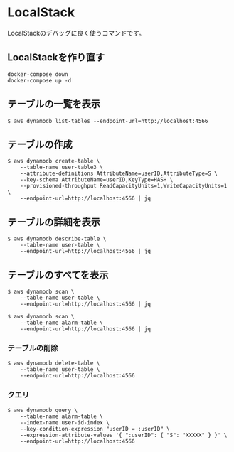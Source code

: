 # LocalStack

LocalStackのデバッグに良く使うコマンドです。

## LocalStackを作り直す

```
docker-compose down
docker-compose up -d
```


## テーブルの一覧を表示

```
$ aws dynamodb list-tables --endpoint-url=http://localhost:4566
```

## テーブルの作成

```
$ aws dynamodb create-table \
    --table-name user-table3 \
    --attribute-definitions AttributeName=userID,AttributeType=S \
    --key-schema AttributeName=userID,KeyType=HASH \
    --provisioned-throughput ReadCapacityUnits=1,WriteCapacityUnits=1 \
    --endpoint-url=http://localhost:4566 | jq
```

## テーブルの詳細を表示

```
$ aws dynamodb describe-table \
    --table-name user-table \
    --endpoint-url=http://localhost:4566 | jq
```

## テーブルのすべてを表示

```
$ aws dynamodb scan \
    --table-name user-table \
    --endpoint-url=http://localhost:4566 | jq
```

```
$ aws dynamodb scan \
    --table-name alarm-table \
    --endpoint-url=http://localhost:4566 | jq
```

### テーブルの削除

```
$ aws dynamodb delete-table \
    --table-name user-table \ 
    --endpoint-url=http://localhost:4566
```


### クエリ

```
$ aws dynamodb query \
    --table-name alarm-table \
    --index-name user-id-index \
    --key-condition-expression "userID = :userID" \
    --expression-attribute-values '{ ":userID": { "S": "XXXXX" } }' \
    --endpoint-url=http://localhost:4566
```

